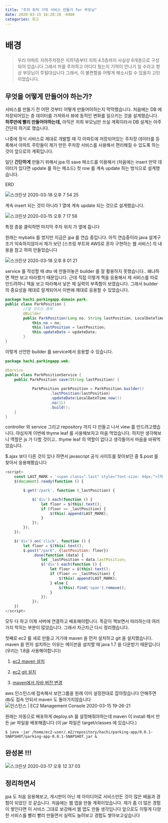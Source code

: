 ```yaml
---
title: "주차 위치 기억 서비스 만들기 for 부모님"
date: 2020-03-15 16:20:28 -0400
categories: 회고
---
```

# 배경

> 우리 아파트 지하주차장은 지하1층부터 지하 4.5층까지 사실상 8개층으로 구성되어 있습니다
그래서 차를 주차하고 어디다 뒀는지 기억이 안나기 일 수라고 항상 부모님이 투털대십니다
그래서, 이 불편함을 어떻게 해소시킬 수 있을지 고민이었습니다.

## 무엇을 어떻게 만들어야 하는가?

서비스를 만들기 전 어떤 것부터 어떻게 만들어야하는지 막막했습니다.
처음에는 DB 에 저장되어있는 층 데이터를 가져와서 뷰에 동적인 변화를 일으키는 것을 설계했습니다.
**하루만에 빨리 만들어야하는데,** 아직은 저희 부모님만 쓰실 계획이라서 DB 설계는 아주 간단히 하기로 했습니다.
 
나중에 정식 서비스로 제대로 개발할 때 각 아파트에 저장되어있는 주차장 데이터를 등록해서 
아파트 주민들이 제가 만든 주차장 서비스를 사용해서 편리해질 수 있도록 하는 것이 앞으로의 계획입니다.

일단 **간단하게** 만들기 위해서 jpa 의 save 메소드를 이용해서 
(처음에는 insert 만약 데이터가 있다면 update 를 하는 메소드) 첫 row 를 계속 update 하는 방식으로
설계했습니다.
 
ERD

![스크린샷 2020-03-18 오후 7 54 25](https://user-images.githubusercontent.com/45488643/76953618-57d47e80-6952-11ea-809d-4f8cdacca1b9.png)

계속 insert 되는 것이 아니라 1 열에 계속 update 되는 것으로 설계했습니다.

![스크린샷 2020-03-15 오후 7 17 56](https://user-images.githubusercontent.com/45488643/76699538-b7801f00-66f1-11ea-89f6-b50648261efc.png)

특정 층을 클릭하면 마지막 주차 위치 가 옆에 뜹니다

원래는 mybatis 를 썼지만 지금은 jpa 를 연습 중입니다. 아직 연습중이라 java 설계구조가 익숙하지않아서 
제가 보던 [스프링 부트와 AWS로 혼자 구현하는 웹 서비스] 의 내용을 참고 하여 만들었습니다

![스크린샷 2020-03-18 오후 8 01 21](https://user-images.githubusercontent.com/45488643/76954164-43dd4c80-6953-11ea-8d41-7f87444bcde5.png)

service 를 작성할 때 dto 에 만들어놓은 builder 를 잘 활용하지 못했습니다.. 왜냐하면 책만 보고 따라했기 때문입니다.
근데 직접 이렇게 책을 응용해서 제 서비스를 따로 만드려하니 책을 보고 따라해서 낳은 제 실력의 부족함이 보였습니다.
그래서 builder 의 중요성을 제대로 알게되어서 이번에 제대로 응용할 수 있었습니다.

```java
package hachi.parkingapp.domain.park;
public class ParkPosition {
        //앞 코드는 중략
        @Builder
        public ParkPosition(Long no, String lastPosition, LocalDateTime updateDate) {
            this.no = no;
            this.lastPosition = lastPosition;
            this.updateDate = updateDate;
        }
}
```
이렇게 선언한 builder 를 service에서 응용할 수 있습니다.

```java
package hachi.parkingapp.web;

@Service
public class ParkPositionService {
    public ParkPosition save(String lastPosition) {
        
            ParkPosition parkPosition = ParkPosition.builder()
                    .lastPosition(lastPosition)
                    .updateDate(LocalDateTime.now())
                    .no(1L)
                    .build();
    }
}
```

controller 와 service 그리고 repository 까지 다 만들고 나서 view 를 만드려고했습니다.
야심차게 이번에 thyme leaf 를 사용해보자고 마음 먹었습니다. 하지만 생각해보니 역할은 js 가 다할 것이고..
thyme leaf 의 역할이 없다고 생각들어서 마음을 바꿔먹었습니다.

$.ajax 보다 다른 것이 있나 하면서 javascript 공식 사이트를 찾아보던 중 $.post 를 찾아서 응용해봤습니다
```javascript 1.6
<script>
    const LAST_MARK = '<span class=".last" style="font-size: 44px;">[마지막]</span>';
    $(document).ready(function () {

        $.get('/park', function (_lastPosition) {

            $('div').each(function () {
                let floor = $(this).text();
                if (floor == _lastPosition) {
                    $(this).append(LAST_MARK);
                }
            });
        });
    });

    $('div').on('click', function () {
        let floor = $(this).text();
        $.post("/park", {lastPosition: floor})
            .done(function (data) {
                let _lastPosition = data.lastPosition;
                $('div').each(function () {
                    let floor = $(this).text();
                    if (floor == _lastPosition) {
                        $(this).append(LAST_MARK);
                    } else {
                        $(this).find('span').remove();
                    }
                });
            });
    })
</script>
```

모두 다 하고 이제 서버에 연결하고 배포해야합니다. 똑같이 책보면서 따라하는데 여러가지 막히는 부분이 많았습니다. 그래서 차근차근 다시 정리했습니다.

첫째로 ec2 를 새로 만들고 거기에 maven 을 먼저 설치하고 git 을 설치했습니다. 
maven 을 먼저 설치하는 이유는 메이븐을 설치할 때 java 1.7 을 다운받기 때문입니다 (우리는 1.8을 사용해야합니다)

1. [ec2 maven 설치](https://eojin312.github.io/%EA%B0%9C%EC%9D%B8%EA%B3%B5%EB%B6%80/ec2-maven-install/)

2. [ec2 git 설치](https://eojin312.github.io/%EA%B0%9C%EC%9D%B8%EA%B3%B5%EB%B6%80/ec2-git-install/)

3. [maven에서 자바 버전 변경](https://eojin312.github.io/%ED%9A%8C%EA%B3%A0/ec2-maven-complie-error/) 

aws 인스턴스에 접속해서 보안그룹을 원래 이미 설정한대로 잡아줬습니다
안해주면 db도 접속 안되서 maven 도 돌아가지않습니다
![인스턴스 | EC2 Management Console 2020-03-15 19-26-21](https://user-images.githubusercontent.com/45488643/76699664-1b571780-66f3-11ea-83d2-6b79a99a2812.jpg)

원래는 자동으로 배포하게 deploy.sh 를 설정해줘야하는데 maven 이 install 해서 만든 jar 파일을 배포해줍니다
(이 jar 파일은 target/classes 에 있습니다.)

```console
$ java -jar /home/ec2-user/.m2/repository/hachi/parking-app/0.0.1-SNAPSHOT/parking-app-0.0.1-SNAPSHOT.jar & 
```

## 완성본 !!!

![스크린샷 2020-03-17 오후 12 37 03](https://user-images.githubusercontent.com/45488643/76830499-b02f5180-6868-11ea-800d-49c3418cef13.png)


## 정리하면서

jpa 도 처음 응용해보고, 게시판이 아닌 제 아이디어로 서비스만든 것이 많은 배움과 경험이 되었던 것 같습니다.
처음에는 웹 앱을 만들 계획이었습니다. 제가 좀 더 많은 경험이 쌓인다면 이 서비스 그대로 보강해서 웹 앱도 만들 생각입니다
앞으로도 이렇게 다양한 서비스를 빨리 빨리 만들면서 실력도 늘려보고 경험도 쌓아보고싶습니다










